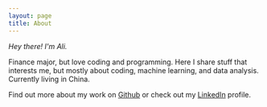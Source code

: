 ```yaml
---
layout: page
title: About
---
```


*Hey there! I'm Ali.*

Finance major, but love coding and programming. Here I share stuff that
interests me, but mostly about coding, machine learning, and data analysis.
Currently living in China.

Find out more about my work on [Github](https://github.com/alisiina) or check
out my [LinkedIn](https://linkedin.com/in/alisina) profile.
